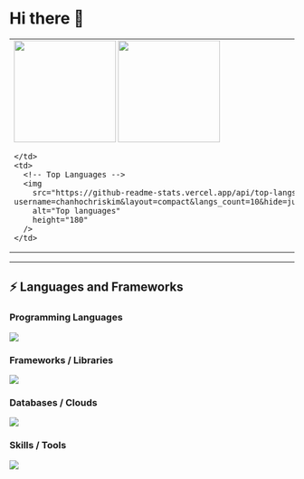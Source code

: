 # Hi there 👋

<table>
  <tr>
    <td>
      <!-- GitHub Profile Summary Stats -->
        <img src="https://raw.githubusercontent.com/chanhochriskim/stats/master/generated/overview.svg#gh-light-mode-only" height="180" />
        <img src="https://raw.githubusercontent.com/chanhochriskim/stats/master/generated/overview.svg#gh-dark-mode-only" height="180" />

    </td>
    <td>
      <!-- Top Languages -->
      <img
        src="https://github-readme-stats.vercel.app/api/top-langs/?username=chanhochriskim&layout=compact&langs_count=10&hide=jupyter%20notebook&theme=default"
        alt="Top languages"
        height="180"
      />
    </td>
  </tr>
</table>

---

## ⚡ Languages and Frameworks

### Programming Languages  
<img src="https://skillicons.dev/icons?i=java,c,python,ts,js,html,css,swift,bash" />

### Frameworks / Libraries  
<img src="https://skillicons.dev/icons?i=react,nodejs,express,flask,nextjs" />

### Databases / Clouds  
<img src="https://skillicons.dev/icons?i=postgres,mysql,sqlite,mongodb,aws,gcp,firebase" />

### Skills / Tools  
<img src="https://skillicons.dev/icons?i=git,docker,linux,azure,fastapi" />
